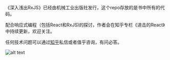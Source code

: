 《深入浅出RxJS》已经由机械工业出版社发行，这个repo存放的是书中所有的代码。

配合响应式编程（包括React和RxJS)的探讨，作者会在知乎专栏《进击的React》中持续更新，欢迎关注。

任何技术问题可以通过[知乎](https://www.zhihu.com/people/morgancheng)私信或者值乎咨询，有问必答。

![alt text](https://github.com/mocheng/dissecting-rxjs/blob/master/dissect_rxjs.jpg)
